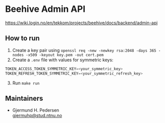 # Beehive Admin API

https://wiki.login.no/en/tekkom/projects/beehive/docs/backend/admin-api

## How to run
1. Create a key pair using `openssl req -new -newkey rsa:2048 -days 365 -nodes -x509 -keyout key.pem -out cert.pem`
2. Create a `.env` file with values for symmetric keys:
```ts
TOKEN_ACCESS_TOKEN_SYMMETRIC_KEY=<your_symmetric_key> 
TOKEN_REFRESH_TOKEN_SYMMETRIC_KEY=<your_symmetric_refresh_key>
```
3. Run `make run`


## Maintainers
- Gjermund H. Pedersen<br>
  gjermuhp@stud.ntnu.no